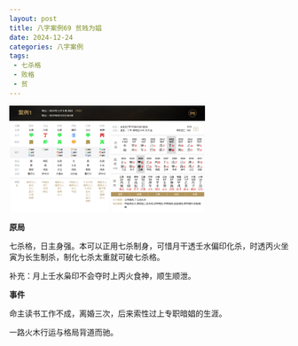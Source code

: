 ```yaml
---
layout: post
title: 八字案例69 贫贱为娼
date: 2024-12-24
categories: 八字案例
tags:
 - 七杀格
 - 败格
 - 贫
---
```


<img src="/images/bazi-example/bazi-example-69.PNG" width="70%">

**原局**

七杀格，日主身强。本可以正用七杀制身，可惜月干透壬水偏印化杀，时透丙火坐寅为长生制杀，制化七杀太重就可破七杀格。

补充：月上壬水枭印不会夺时上丙火食神，顺生顺泄。

**事件**

命主读书工作不成，离婚三次，后来索性过上专职暗娼的生涯。

一路火木行运与格局背道而驰。
